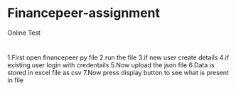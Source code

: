 # Financepeer-assignment
Online Test

#

1.First open financepeer py file
2.run the file
3.if new user create details
4.if existing user login with credentails
5.Now upload the json file
6.Data is stored in excel file as csv
7.Now press display button to see what is present in file

